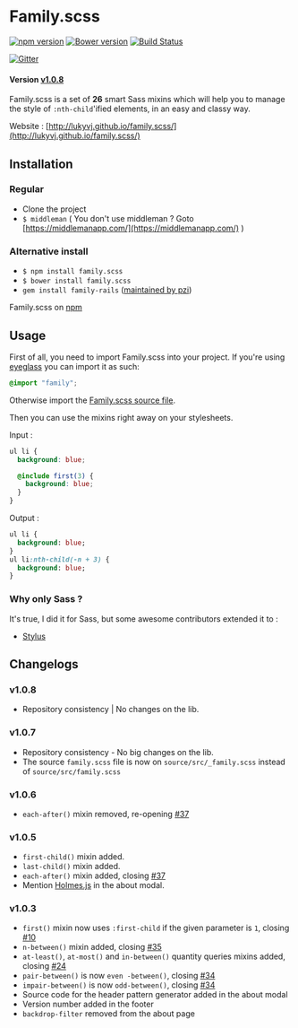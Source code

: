 # Family.scss
[![npm version](https://badge.fury.io/js/family.scss.svg)](https://badge.fury.io/js/family.scss)
[![Bower version](https://badge.fury.io/bo/family.scss.svg)](https://badge.fury.io/bo/family.scss)
[![Build Status](https://travis-ci.org/LukyVj/family.scss.svg?branch=master)](https://travis-ci.org/LukyVj/family.scss)

[![Gitter](https://badges.gitter.im/LukyVj/family.scss.svg)](https://gitter.im/LukyVj/family.scss?utm_source=badge&utm_medium=badge&utm_campaign=pr-badge)

#### Version [v1.0.8](https://github.com/LukyVj/family.scss/releases)

Family.scss is a set of **26** smart Sass mixins which will help you to manage the style of `:nth-child`'ified elements, in an easy and classy way.

Website : [http://lukyvj.github.io/family.scss/](http://lukyvj.github.io/family.scss/)


## Installation

### Regular
- Clone the project
- `$ middleman` ( You don't use middleman ? Goto [https://middlemanapp.com/](https://middlemanapp.com/) )

### Alternative install
- `$ npm install family.scss`
- `$ bower install family.scss`
- `gem install family-rails` ([maintained by pzi](https://github.com/pzi/family-rails))

Family.scss on [npm](https://www.npmjs.com/package/family.scss)

## Usage
First of all, you need to import Family.scss into your project. If you're using [eyeglass](http://eyeglass.rocks/) you can import it as such:
```scss
@import "family";
```
Otherwise import the [Family.scss source file](https://github.com/LukyVj/family.scss/blob/master/source/src/_family.scss).

Then you can use the mixins right away on your stylesheets.

Input :
```scss
ul li {
  background: blue;

  @include first(3) {
    background: blue;
  }
}
```

Output :
```sass
ul li {
  background: blue;
}
ul li:nth-child(-n + 3) {
  background: blue;
}

```

### Why only Sass ?
It's true, I did it for Sass, but some awesome contributors extended it to :
- [Stylus](https://github.com/nusususuzu/family.styl)


## Changelogs


### v1.0.8
- Repository consistency | No changes on the lib.


### v1.0.7
- Repository consistency - No big changes on the lib.
- The source `family.scss` file is now on `source/src/_family.scss` instead of `source/src/family.scss`


### v1.0.6
- `each-after()` mixin removed, re-opening [#37](https://github.com/LukyVj/family.scss/issues/37)


### v1.0.5

- `first-child()` mixin added.
- `last-child()` mixin added.
- `each-after()` mixin added, closing [#37](https://github.com/LukyVj/family.scss/issues/37)
- Mention [Holmes.js](https://github.com/Haroenv/holmes) in the about modal.

### v1.0.3

- `first()` mixin now uses `:first-child` if the given parameter is `1`, closing [#10](https://github.com/LukyVj/family.scss/issues/10)
- `n-between()` mixin added, closing [#35](https://github.com/LukyVj/family.scss/issues/35)
- `at-least()`, `at-most()` and `in-between()` quantity queries mixins added, closing [#24](https://github.com/LukyVj/family.scss/issues/24)
- `pair-between()` is now `even
-between()`, closing [#34](https://github.com/LukyVj/family.scss/issues/34)
- `impair-between()` is now `odd-between()`, closing [#34](https://github.com/LukyVj/family.scss/issues/34)
- Source code for the header pattern generator added in the about modal
- Version number added in the footer
- `backdrop-filter` removed from the about page
